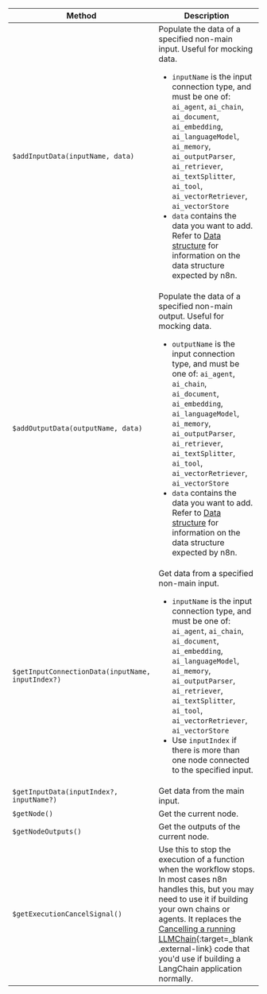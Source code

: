 | Method | Description |
| ------ | ----------- |
| `$addInputData(inputName, data)` | Populate the data of a specified non-main input. Useful for mocking data.<ul><li>`inputName` is the input connection type, and must be one of: `ai_agent`, `ai_chain`, `ai_document`, `ai_embedding`, `ai_languageModel`, `ai_memory`, `ai_outputParser`, `ai_retriever`, `ai_textSplitter`, `ai_tool`, `ai_vectorRetriever`, `ai_vectorStore`</li><li>`data` contains the data you want to add. Refer to [Data structure](/data/data-structure/) for information on the data structure expected by n8n.</li></ul> |
| `$addOutputData(outputName, data)` | Populate the data of a specified non-main output. Useful for mocking data.<ul><li>`outputName` is the input connection type, and must be one of: `ai_agent`, `ai_chain`, `ai_document`, `ai_embedding`, `ai_languageModel`, `ai_memory`, `ai_outputParser`, `ai_retriever`, `ai_textSplitter`, `ai_tool`, `ai_vectorRetriever`, `ai_vectorStore`</li><li>`data` contains the data you want to add. Refer to [Data structure](/data/data-structure/) for information on the data structure expected by n8n.</li></ul> |
| `$getInputConnectionData(inputName, inputIndex?)` | Get data from a specified non-main input.<ul><li>`inputName` is the input connection type, and must be one of: `ai_agent`, `ai_chain`, `ai_document`, `ai_embedding`, `ai_languageModel`, `ai_memory`, `ai_outputParser`, `ai_retriever`, `ai_textSplitter`, `ai_tool`, `ai_vectorRetriever`, `ai_vectorStore`</li><li>Use `inputIndex` if there is more than one node connected to the specified input.</li></ul> |
| `$getInputData(inputIndex?, inputName?)` | Get data from the main input. |
| `$getNode()` | Get the current node. |
| `$getNodeOutputs()` | Get the outputs of the current node. |
| `$getExecutionCancelSignal()` | Use this to stop the execution of a function when the workflow stops. In most cases n8n handles this, but you may need to use it if building your own chains or agents. It replaces the [Cancelling a running LLMChain](https://js.langchain.com/docs/modules/chains/foundational/llm_chain#cancelling-a-running-llmchain){:target=_blank .external-link} code that you'd use if building a LangChain application normally. |
